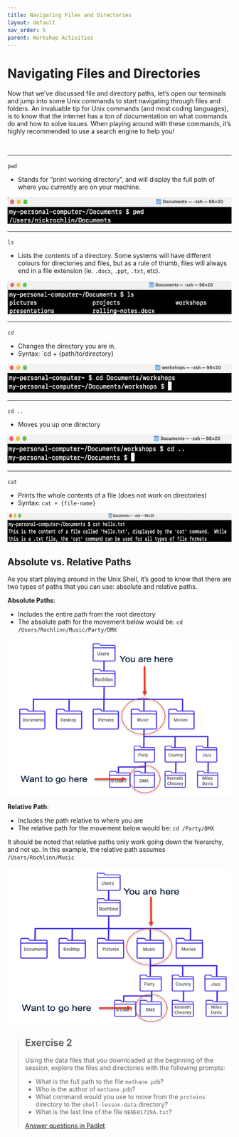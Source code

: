 ```yaml
---
title: Navigating Files and Directories
layout: default
nav_order: 5
parent: Workshop Activities
---
```


# Navigating Files and Directories

Now that we’ve discussed file and directory paths, let’s open our terminals and jump into some
Unix commands to start navigating through files and folders. An
invaluable tip for Unix commands (and most coding languages), is to know
that the internet has a ton of documentation on what commands do and how
to solve issues. When playing around with these commands, it’s highly
recommended to use a search engine to help you!

<br>

---

`pwd`

-   Stands for “print working directory”, and will display the full path
    of where you currently are on your machine.

<img src="images/pwd.png" height="60" />

<br>

---

`ls`

-   Lists the contents of a directory.  Some systems will have different colours for directories and files, but as a rule of thumb, files will always end in a file extension (ie. `.docx`, `.ppt`, `.txt`, etc).

<img src="images/ls.png" height="75" />

<br>

---

`cd`

-   Changes the directory you are in.
-   Syntax: \`cd + {path/to/directory}

<img src="images/cd.png" height="65" />

<br>

---

`cd ..`

-   Moves you up one directory

<img src="images/cd2.png" height="65" />

<br>

---

`cat`

-   Prints the whole contents of a file (does not work on directories)
-   Syntax: `cat + {file-name}`

<img src="images/cat.png" height="65" />

<br>

## Absolute vs. Relative Paths

As you start playing around in the Unix Shell, it’s good to know that
there are two types of paths that you can use: absolute and relative
paths.

**Absolute Paths**: 

* Includes the entire path from the root directory
* The absolute path for the movement below would be: `cd /Users/Rochlinn/Music/Party/DMX`

<img src="images/absolute-path.png" height="350" width="550" /> 

<br>

**Relative Path**: 

* Includes the path relative to where you are
* The relative path for the movement below would be: `cd /Party/DMX`

It should be noted that relative paths only work going down the
hierarchy, and not up. In this example, the relative path assumes
`/Users/Rochlinn/Music`

<img src="images/relative-path.png" height="350" width="550" /> 

<br>

> ## **Exercise 2**
>
> Using the data files that you downloaded at the beginning of the
> session, explore the files and directories with the following prompts:
>
> *  What is the full path to the file `methane.pdb`?
> *  Who is the author of `methane.pdb`?
> *  What command would you use to move from the `proteins` directory
>     to the `shell-lesson-data` directory?
> *  What is the last line of the file `NENE01729A.txt`?
>
> <a href="https://padlet.com/nickrochlin/unix-exercise-2-dl2teclv5hpcj12c" target="_blank">Answer questions in Padlet</a>

<br>

